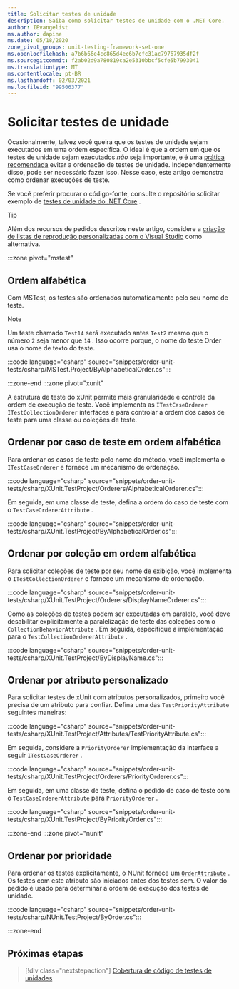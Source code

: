```yaml
---
title: Solicitar testes de unidade
description: Saiba como solicitar testes de unidade com o .NET Core.
author: IEvangelist
ms.author: dapine
ms.date: 05/18/2020
zone_pivot_groups: unit-testing-framework-set-one
ms.openlocfilehash: a7b6b66e4cc865d4ec6b7cfc31ac79767935df2f
ms.sourcegitcommit: f2ab02d9a780819ca2e5310bbcf5cfe5b7993041
ms.translationtype: MT
ms.contentlocale: pt-BR
ms.lasthandoff: 02/03/2021
ms.locfileid: "99506377"
---
```

# <a name="order-unit-tests"></a>Solicitar testes de unidade

Ocasionalmente, talvez você queira que os testes de unidade sejam executados em uma ordem específica. O ideal é que a ordem em que os testes de unidade sejam executados _não_ seja importante, e é uma [prática recomendada](unit-testing-best-practices.md) evitar a ordenação de testes de unidade. Independentemente disso, pode ser necessário fazer isso. Nesse caso, este artigo demonstra como ordenar execuções de teste.

Se você preferir procurar o código-fonte, consulte o repositório solicitar exemplo de [testes de unidade do .NET Core](/samples/dotnet/samples/order-unit-tests-cs) .

> [!TIP]
> Além dos recursos de pedidos descritos neste artigo, considere a [criação de listas de reprodução personalizadas com o Visual Studio](/visualstudio/test/run-unit-tests-with-test-explorer?view=vs-2019#create-custom-playlists) como alternativa.

:::zone pivot="mstest"

## <a name="order-alphabetically"></a>Ordem alfabética

Com MSTest, os testes são ordenados automaticamente pelo seu nome de teste.

> [!NOTE]
> Um teste chamado `Test14` será executado antes `Test2` mesmo que o número  `2` seja menor que `14` . Isso ocorre porque, o nome do teste Order usa o nome de texto do teste.

:::code language="csharp" source="snippets/order-unit-tests/csharp/MSTest.Project/ByAlphabeticalOrder.cs":::

:::zone-end
:::zone pivot="xunit"

A estrutura de teste do xUnit permite mais granularidade e controle da ordem de execução de teste. Você implementa as `ITestCaseOrderer` `ITestCollectionOrderer` interfaces e para controlar a ordem dos casos de teste para uma classe ou coleções de teste.

## <a name="order-by-test-case-alphabetically"></a>Ordenar por caso de teste em ordem alfabética

Para ordenar os casos de teste pelo nome do método, você implementa o `ITestCaseOrderer` e fornece um mecanismo de ordenação.

:::code language="csharp" source="snippets/order-unit-tests/csharp/XUnit.TestProject/Orderers/AlphabeticalOrderer.cs":::

Em seguida, em uma classe de teste, defina a ordem do caso de teste com o `TestCaseOrdererAttribute` .

:::code language="csharp" source="snippets/order-unit-tests/csharp/XUnit.TestProject/ByAlphabeticalOrder.cs":::

## <a name="order-by-collection-alphabetically"></a>Ordenar por coleção em ordem alfabética

Para solicitar coleções de teste por seu nome de exibição, você implementa o `ITestCollectionOrderer` e fornece um mecanismo de ordenação.

:::code language="csharp" source="snippets/order-unit-tests/csharp/XUnit.TestProject/Orderers/DisplayNameOrderer.cs":::

Como as coleções de testes podem ser executadas em paralelo, você deve desabilitar explicitamente a paralelização de teste das coleções com o `CollectionBehaviorAttribute` . Em seguida, especifique a implementação para o `TestCollectionOrdererAttribute` .

:::code language="csharp" source="snippets/order-unit-tests/csharp/XUnit.TestProject/ByDisplayName.cs":::

## <a name="order-by-custom-attribute"></a>Ordenar por atributo personalizado

Para solicitar testes de xUnit com atributos personalizados, primeiro você precisa de um atributo para confiar. Defina uma das `TestPriorityAttribute` seguintes maneiras:

:::code language="csharp" source="snippets/order-unit-tests/csharp/XUnit.TestProject/Attributes/TestPriorityAttribute.cs":::

Em seguida, considere a `PriorityOrderer` implementação da interface a seguir `ITestCaseOrderer` .

:::code language="csharp" source="snippets/order-unit-tests/csharp/XUnit.TestProject/Orderers/PriorityOrderer.cs":::

Em seguida, em uma classe de teste, defina o pedido de caso de teste com o `TestCaseOrdererAttribute` para `PriorityOrderer` .

:::code language="csharp" source="snippets/order-unit-tests/csharp/XUnit.TestProject/ByPriorityOrder.cs":::

:::zone-end
:::zone pivot="nunit"

## <a name="order-by-priority"></a>Ordenar por prioridade

Para ordenar os testes explicitamente, o NUnit fornece um [`OrderAttribute`](https://github.com/nunit/docs/wiki/Order-Attribute) . Os testes com este atributo são iniciados antes dos testes sem. O valor do pedido é usado para determinar a ordem de execução dos testes de unidade.

:::code language="csharp" source="snippets/order-unit-tests/csharp/NUnit.TestProject/ByOrder.cs":::

:::zone-end

## <a name="next-steps"></a>Próximas etapas

> [!div class="nextstepaction"]
> [Cobertura de código de testes de unidades](unit-testing-code-coverage.md)
